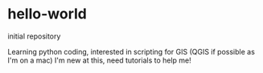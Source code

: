 # hello-world
initial repository

Learning python coding, interested in scripting for GIS (QGIS if possible as I'm on a mac)
I'm new at this, need tutorials to help me!
